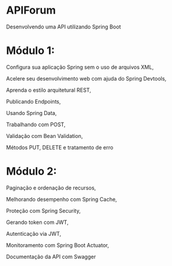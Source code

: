 # APIForum
Desenvolvendo uma API utilizando Spring Boot

# Módulo 1:

Configura sua aplicação Spring sem o uso de arquivos XML, 

Acelere seu desenvolvimento web com ajuda do Spring Devtools, 

Aprenda o estilo arquitetural REST, 

Publicando Endpoints, 

Usando Spring Data, 

Trabalhando com POST, 

Validação com Bean Validation, 

Métodos PUT, DELETE e tratamento de erro

# Módulo 2:

Paginação e ordenação de recursos, 

Melhorando desempenho com Spring Cache, 

Proteção com Spring Security, 

Gerando token com JWT, 

Autenticação via JWT, 

Monitoramento com Spring Boot Actuator, 

Documentação da API com Swagger
